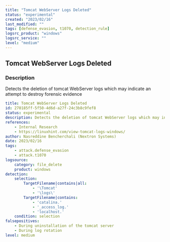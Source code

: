```yaml
---
title: "Tomcat WebServer Logs Deleted"
status: "experimental"
created: "2023/02/16"
last_modified: ""
tags: [defense_evasion, t1070, detection_rule]
logsrc_product: "windows"
logsrc_service: ""
level: "medium"
---
```


## Tomcat WebServer Logs Deleted

### Description

Detects the deletion of tomcat WebServer logs which may indicate an attempt to destroy forensic evidence

```yml
title: Tomcat WebServer Logs Deleted
id: 270185ff-5f50-4d6d-a27f-24c3b8c9fef8
status: experimental
description: Detects the deletion of tomcat WebServer logs which may indicate an attempt to destroy forensic evidence
references:
    - Internal Research
    - https://linuxhint.com/view-tomcat-logs-windows/
author: Nasreddine Bencherchali (Nextron Systems)
date: 2023/02/16
tags:
    - attack.defense_evasion
    - attack.t1070
logsource:
    category: file_delete
    product: windows
detection:
    selection:
        TargetFilename|contains|all:
            - '\Tomcat'
            - '\logs\'
        TargetFilename|contains:
            - 'catalina.'
            - '_access_log.'
            - 'localhost.'
    condition: selection
falsepositives:
    - During uninstallation of the tomcat server
    - During log rotation
level: medium

```
